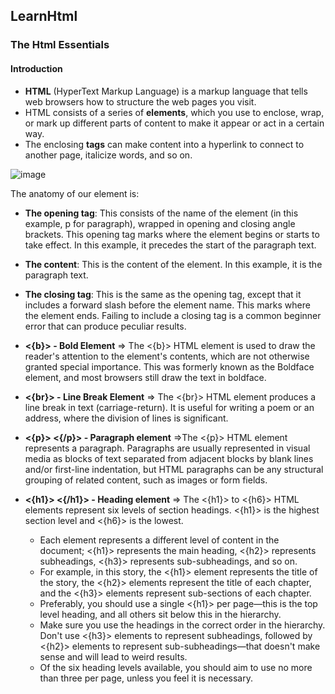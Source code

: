 ## LearnHtml

### The Html Essentials 

#### Introduction

- **HTML** (HyperText Markup Language) is a markup language that tells web browsers how to structure the web pages you visit.
- HTML consists of a series of **elements**, which you use to enclose, wrap, or mark up different parts of content to make it appear or act in a certain way. 
- The enclosing **tags** can make content into a hyperlink to connect to another page, italicize words, and so on.

![image](https://user-images.githubusercontent.com/40575416/198814402-2a000aac-8eb8-4764-8862-0f575885e7e4.png)

The anatomy of our element is:

- **The opening tag**: This consists of the name of the element (in this example, p for paragraph), wrapped in opening and closing angle brackets. This opening tag marks where the element begins or starts to take effect. In this example, it precedes the start of the paragraph text.
- **The content**: This is the content of the element. In this example, it is the paragraph text.
- **The closing tag**: This is the same as the opening tag, except that it includes a forward slash before the element name. This marks where the element ends. Failing to include a closing tag is a common beginner error that can produce peculiar results.

- **<{b}> - Bold Element** => The <{b}> HTML element is used to draw the reader's attention to the element's contents, which are not otherwise granted special importance. This was formerly known as the Boldface element, and most browsers still draw the text in boldface.

- **<{br}> - Line Break Element** => The <{br}> HTML element produces a line break in text (carriage-return). It is useful for writing a poem or an address, where the division of lines is significant.

- **<{p}> <{/p}> - Paragraph element** =>The <{p}> HTML element represents a paragraph. Paragraphs are usually represented in visual media as blocks of text separated from adjacent blocks by blank lines and/or first-line indentation, but HTML paragraphs can be any structural grouping of related content, such as images or form fields.

- **<{h1}> <{/h1}> - Heading element** => The <{h1}> to <{h6}> HTML elements represent six levels of section headings. <{h1}> is the highest section level and <{h6}> is the lowest.
    - Each element represents a different level of content in the document; <{h1}> represents the main heading, <{h2}> represents subheadings, <{h3}> represents sub-subheadings, and so on.
    - For example, in this story, the <{h1}> element represents the title of the story, the <{h2}> elements represent the title of each chapter, and the <{h3}> elements represent sub-sections of each chapter.
    - Preferably, you should use a single <{h1}> per page—this is the top level heading, and all others sit below this in the hierarchy.
    - Make sure you use the headings in the correct order in the hierarchy. Don't use <{h3}> elements to represent subheadings, followed by <{h2}> elements to represent sub-subheadings—that doesn't make sense and will lead to weird results.
    - Of the six heading levels available, you should aim to use no more than three per page, unless you feel it is necessary. 


    
    

